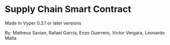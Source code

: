 # Supply Chain Smart Contract

Made In Vyper 0.3.1 or later versions

By: Matheus Savian, Rafael Garcia, Enzo Guerrero, Victor Vergara, Leonardo Malta
